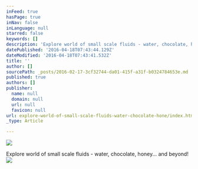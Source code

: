 ```yaml
---
inFeed: true
hasPage: true
inNav: false
inLanguage: null
starred: false
keywords: []
description: 'Explore world of small scale fluids - water, chocolate, honey... and beyond!'
datePublished: '2016-04-18T07:43:44.129Z'
dateModified: '2016-04-18T07:43:41.532Z'
title: ''
author: []
sourcePath: _posts/2016-02-17-3cf32744-da01-415f-a31f-b0324784653e.md
published: true
authors: []
publisher:
  name: null
  domain: null
  url: null
  favicon: null
url: explore-world-of-small-scale-fluids-water-chocolate-hone/index.html
_type: Article

---
```

![](https://the-grid-user-content.s3-us-west-2.amazonaws.com/096961d2-4837-42c7-a9d3-f82212372169.png)

Explore world of small scale fluids - water, chocolate, honey... and beyond!
![](https://the-grid-user-content.s3-us-west-2.amazonaws.com/bf80d541-b35d-4e7d-97c9-30e1964ce182.png)